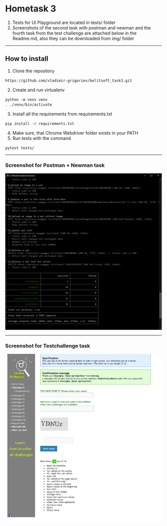 # Hometask 3

1. Tests for UI Playground are located in tests/ folder
2. Screenshots of the second task with postman and newman and the fourth task from the test challenge are attached below in the Readme.md, also they can be downloaded from img/ folder
___
## How to install


1. Clone the repository

```
https://github.com/vladimir-grigoriev/belitsoft_task3.git
```
2. Create and run virtualenv
```
python -m venv venv
. ./venv/bin/activate
```
3. Install all the requirements from requirements.txt
```
pip install -r requirements.txt
```
4. Make sure, that Chrome Webdriver folder exists in your PATH
5. Run tests with the command
```
pytest tests/
```
___

### Screenshot for Postman + Newman task
![Test image1](imgs/Postman_with_newman.png)
___
### Screenshot for Testchallenge task
![Test image1](imgs/Testchallenges.png)
